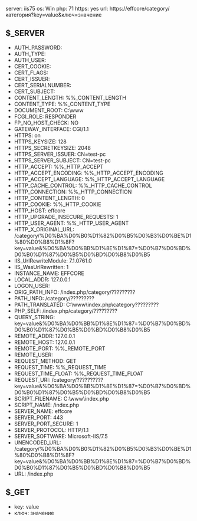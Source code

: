 server: iis75
os: Win
php: 71
https: yes
url: https://effcore/category/категория?key=value&ключ=значение

$_SERVER
---------------------------------------------------------------------
- AUTH_PASSWORD: 
- AUTH_TYPE: 
- AUTH_USER: 
- CERT_COOKIE: 
- CERT_FLAGS: 
- CERT_ISSUER: 
- CERT_SERIALNUMBER: 
- CERT_SUBJECT: 
- CONTENT_LENGTH: %%_CONTENT_LENGTH
- CONTENT_TYPE: %%_CONTENT_TYPE
- DOCUMENT_ROOT: C:\www
- FCGI_ROLE: RESPONDER
- FP_NO_HOST_CHECK: NO
- GATEWAY_INTERFACE: CGI/1.1
- HTTPS: on
- HTTPS_KEYSIZE: 128
- HTTPS_SECRETKEYSIZE: 2048
- HTTPS_SERVER_ISSUER: CN=test-pc
- HTTPS_SERVER_SUBJECT: CN=test-pc
- HTTP_ACCEPT: %%_HTTP_ACCEPT
- HTTP_ACCEPT_ENCODING: %%_HTTP_ACCEPT_ENCODING
- HTTP_ACCEPT_LANGUAGE: %%_HTTP_ACCEPT_LANGUAGE
- HTTP_CACHE_CONTROL: %%_HTTP_CACHE_CONTROL
- HTTP_CONNECTION: %%_HTTP_CONNECTION
- HTTP_CONTENT_LENGTH: 0
- HTTP_COOKIE: %%_HTTP_COOKIE
- HTTP_HOST: effcore
- HTTP_UPGRADE_INSECURE_REQUESTS: 1
- HTTP_USER_AGENT: %%_HTTP_USER_AGENT
- HTTP_X_ORIGINAL_URL: /category/%D0%BA%D0%B0%D1%82%D0%B5%D0%B3%D0%BE%D1%80%D0%B8%D1%8F?key=value&%D0%BA%D0%BB%D1%8E%D1%87=%D0%B7%D0%BD%D0%B0%D1%87%D0%B5%D0%BD%D0%B8%D0%B5
- IIS_UrlRewriteModule: 7.1.0761.0
- IIS_WasUrlRewritten: 1
- INSTANCE_NAME: EFFCORE
- LOCAL_ADDR: 127.0.0.1
- LOGON_USER: 
- ORIG_PATH_INFO: /index.php/category/?????????
- PATH_INFO: /category/?????????
- PATH_TRANSLATED: C:\www\index.php\category\?????????
- PHP_SELF: /index.php/category/?????????
- QUERY_STRING: key=value&%D0%BA%D0%BB%D1%8E%D1%87=%D0%B7%D0%BD%D0%B0%D1%87%D0%B5%D0%BD%D0%B8%D0%B5
- REMOTE_ADDR: 127.0.0.1
- REMOTE_HOST: 127.0.0.1
- REMOTE_PORT: %%_REMOTE_PORT
- REMOTE_USER: 
- REQUEST_METHOD: GET
- REQUEST_TIME: %%_REQUEST_TIME
- REQUEST_TIME_FLOAT: %%_REQUEST_TIME_FLOAT
- REQUEST_URI: /category/??????????key=value&%D0%BA%D0%BB%D1%8E%D1%87=%D0%B7%D0%BD%D0%B0%D1%87%D0%B5%D0%BD%D0%B8%D0%B5
- SCRIPT_FILENAME: C:\www\index.php
- SCRIPT_NAME: /index.php
- SERVER_NAME: effcore
- SERVER_PORT: 443
- SERVER_PORT_SECURE: 1
- SERVER_PROTOCOL: HTTP/1.1
- SERVER_SOFTWARE: Microsoft-IIS/7.5
- UNENCODED_URL: /category/%D0%BA%D0%B0%D1%82%D0%B5%D0%B3%D0%BE%D1%80%D0%B8%D1%8F?key=value&%D0%BA%D0%BB%D1%8E%D1%87=%D0%B7%D0%BD%D0%B0%D1%87%D0%B5%D0%BD%D0%B8%D0%B5
- URL: /index.php

$_GET
---------------------------------------------------------------------
- key: value
- ключ: значение

